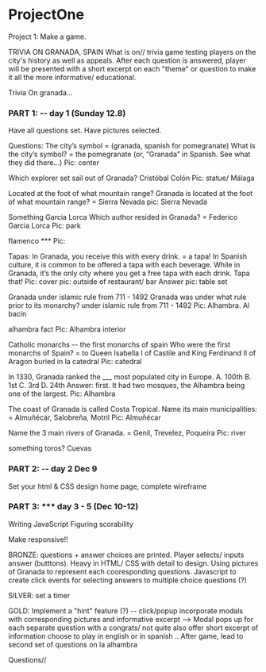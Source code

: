 # ProjectOne
Project 1: Make a game. 

TRIVIA ON GRANADA, SPAIN 
What is on//
trivia game testing players on the city's history as well as appeals. After each question is answered, player will be presented with a short excerpt on each "theme" or question to make it all the more informative/ educational. 

Trivia 
On granada… 

### PART 1:  -- day 1 (Sunday 12.8)

Have all questions set. Have pictures selected. 

Questions: 
The city’s symbol = (granada, spanish for pomegranate) 
What is the city’s symbol?
= the pomegranate (or, “Granada” in Spanish. See what they did there…)
Pic: center 

Which explorer set sail out of Granada?
Cristóbal Colón 
Pic: statue/ Málaga 

Located at the foot of what mountain range? 
Granada is located at the foot of what mountain range?
	= Sierra Nevada
pic: Sierra Nevada 

Something Garcia Lorca
Which author resided in Granada? 
= Federico Garcia Lorca
	Pic: park

flamenco *** 
	Pic: 

Tapas:
In Granada, you receive this with every drink. 
= a tapa! In Spanish culture, it is common to be offered a tapa with each beverage. While in Granada, it’s the only city where you get a free tapa with each drink. Tapa that! 
Pic: cover pic: outside of restaurant/ bar
Answer pic: table set 

Granada under islamic rule from 711 - 1492
Granada was under what rule prior to its monarchy? 
under islamic rule from 711 - 1492
	Pic: Alhambra. Al bacín 

alhambra fact
	Pic: Alhambra interior 

Catholic monarchs -- the first monarchs of spain 
Who were the first monarchs of Spain? 
=  to Queen Isabella I of Castile and King Ferdinand II of Aragon
    buried in la catedral 
	Pic: catedral

In 1330, Granada ranked the ___ most populated city in Europe. 
A. 100th
B. 1st
C. 3rd
D. 24th
Answer: first. It had two mosques, the Alhambra being one of the largest. 
Pic: Alhambra 

The coast of Granada is called Costa Tropical. Name its main municipalities:
= Almuñécar, Salobreña, Motril 
Pic: Almuñécar 

Name the 3 main rivers of Granada.
= Genil, Trevelez, Poqueira
Pic: river 

something toros?
Cuevas

### PART 2:  -- day 2 Dec 9
Set your html & CSS 
design home page, complete wireframe

### PART 3: *** day 3 - 5 (Dec 10-12)
Writing  JavaScript 
Figuring scorability

Make responsive!!

BRONZE: 
questions + answer choices are printed. 
Player selects/ inputs answer (butttons). 
Heavy in HTML/ CSS with detail to design. Using pictures of Granada to represent each cooresponding questions. 
Javascript to create click events for selecting answers to multiple choice questions (?)

SILVER:
set a timer

GOLD:
Implement a "hint" feature (?) -- click/popup
incorporate modals with corresponding pictures and informative excerpt
--> Modal pops up for each separate question with a congrats/ not quite also offer short excerpt of information
choose to play in english or in spanish .. 
After game, lead to second set of questions on la alhambra


Questions// 

